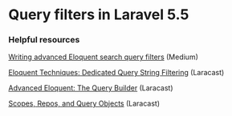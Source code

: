 # Query filters in Laravel 5.5


### Helpful resources

[Writing advanced Eloquent search query filters](https://m.dotdev.co/writing-advanced-eloquent-search-query-filters-de8b6c2598db) (Medium)

[Eloquent Techniques: Dedicated Query String Filtering](https://laracasts.com/series/eloquent-techniques/episodes/4) (Laracast)

[Advanced Eloquent: The Query Builder](https://laracasts.com/series/advanced-eloquent/episodes/4) (Laracast)

[Scopes, Repos, and Query Objects](https://laracasts.com/lessons/scopes-repositories-and-query-objects) (Laracast)



